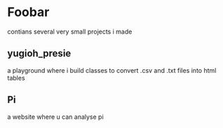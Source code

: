 # Foobar

contians several very small projects i made

## yugioh_presie

a playground where i build classes to convert .csv and .txt files into html tables


## Pi

a website where u can analyse pi
